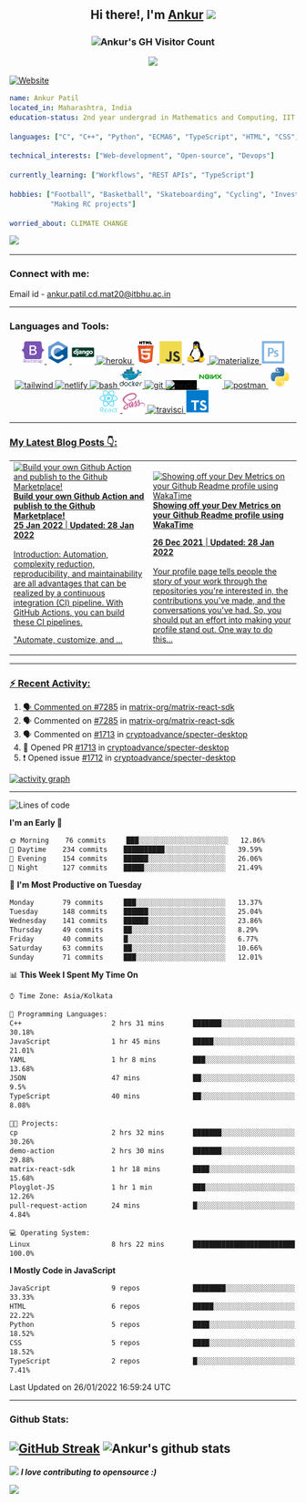 <div align="center">                                          
<h2>Hi there!, I'm <a href="http://ankurrev.tech/" target="_blank">Ankur</a> <img width="30px" src="https://github.com/KKVANONYMOUS/kkvanonymous/blob/master/gifs/Hi.gif"></h2>
<h3>
<img align="center" src="https://komarev.com/ghpvc/?username=ankur12-1610" alt="Ankur's GH Visitor Count" />
 </h3>
<img width="300" src="https://media.giphy.com/media/JtwISFbwSjfIk/giphy.gif">
</div>
 
[![Website](https://img.shields.io/website?label=ankurrev.tech&style=for-the-badge&url=https%3A%2F%2Fcodestackr.com)](https://ankurrev.tech/)

```yaml
name: Ankur Patil
located_in: Maharashtra, India
education-status: 2nd year undergrad in Mathematics and Computing, IIT (BHU) Varanasi

languages: ["C", "C++", "Python", "ECMA6", "TypeScript", "HTML", "CSS", "Julia"]

technical_interests: ["Web-development", "Open-source", "Devops"]

currently_learning: ["Workflows", "REST APIs", "TypeScript"]

hobbies: ["Football", "Basketball", "Skateboarding", "Cycling", "Investment",
          "Making RC projects"]

worried_about: CLIMATE CHANGE
```


<img src='https://github-profile-trophy.vercel.app/?username=ankur12-1610&margin-w=38&theme=dracula&title=Commit' />

---

### Connect with me:
Email id - ankur.patil.cd.mat20@itbhu.ac.in

---

### Languages and Tools:
<p align="center"> <a href="https://getbootstrap.com" target="_blank"> <img src="https://raw.githubusercontent.com/devicons/devicon/master/icons/bootstrap/bootstrap-plain-wordmark.svg" alt="bootstrap" width="40" height="40"/> </a> <a href="https://www.cprogramming.com/" target="_blank"> <img src="https://raw.githubusercontent.com/devicons/devicon/master/icons/c/c-original.svg" alt="c" width="40" height="40"/> </a> <a href="https://www.w3schools.com/css/" target="_blank"> <a href="https://www.djangoproject.com/" target="_blank"> <img src="https://raw.githubusercontent.com/devicons/devicon/master/icons/django/django-original.svg" alt="django" width="40" height="40"/> </a> <a href="https://heroku.com" target="_blank"> <img src="https://www.vectorlogo.zone/logos/heroku/heroku-icon.svg" alt="heroku" width="40" height="40"/> </a> <a href="https://www.w3.org/html/" target="_blank"> <img src="https://raw.githubusercontent.com/devicons/devicon/master/icons/html5/html5-original-wordmark.svg" alt="html5" width="40" height="40"/> </a><a href="https://developer.mozilla.org/en-US/docs/Web/JavaScript" target="_blank"> <img src="https://raw.githubusercontent.com/devicons/devicon/master/icons/javascript/javascript-original.svg" alt="javascript" width="40" height="40"/> </a> <a href="https://jestjs.io" target="_blank"><a href="https://www.linux.org/" target="_blank"> <img src="https://raw.githubusercontent.com/devicons/devicon/master/icons/linux/linux-original.svg" alt="linux" width="40" height="40"/> </a> <a href="https://materializecss.com/" target="_blank"> <img src="https://raw.githubusercontent.com/prplx/svg-logos/5585531d45d294869c4eaab4d7cf2e9c167710a9/svg/materialize.svg" alt="materialize" width="40" height="40"/> </a> <a href="https://mochajs.org" target="_blank"><a href="https://www.photoshop.com/en" target="_blank"> <img src="https://raw.githubusercontent.com/devicons/devicon/master/icons/photoshop/photoshop-line.svg" alt="photoshop" width="40" height="40"/> </a> <a href="https://tailwindcss.com/" target="_blank"> <img src="https://www.vectorlogo.zone/logos/tailwindcss/tailwindcss-icon.svg" alt="tailwind" width="40" height="40"/> </a> <a href="https://travis-ci.org" target="_blank"><a href="https://netlify.com" target="_blank"> <img src="https://www.vectorlogo.zone/logos/netlify/netlify-icon.svg" alt="netlify" width="40" height="40"/> </a><a href="https://aws.amazon.com" target="_blank"><a href="https://www.gnu.org/software/bash/" target="_blank"> <img src="https://www.vectorlogo.zone/logos/gnu_bash/gnu_bash-icon.svg" alt="bash" width="40" height="40"/> <a href="https://www.docker.com/" target="_blank"> <img src="https://raw.githubusercontent.com/devicons/devicon/master/icons/docker/docker-original-wordmark.svg" alt="docker" width="40" height="40"/> </a><a href="https://git-scm.com/" target="_blank"> <img src="https://www.vectorlogo.zone/logos/git-scm/git-scm-icon.svg" alt="git" width="40" height="40"/> </a>  <a href="https://nextjs.org/" target="_blank"> <img src="https://cdn.worldvectorlogo.com/logos/nextjs-3.svg" alt="nextjs" width="40" height="40" style="background-color: #000"/> </a> <a href="https://www.nginx.com" target="_blank"> <img src="https://raw.githubusercontent.com/devicons/devicon/master/icons/nginx/nginx-original.svg" alt="nginx" width="40" height="40"/> </a> <a href="https://nodejs.org" target="_blank">  <a href="https://postman.com" target="_blank"> <img src="https://www.vectorlogo.zone/logos/getpostman/getpostman-icon.svg" alt="postman" width="40" height="40"/> </a> <a href="https://www.python.org" target="_blank"> <img src="https://raw.githubusercontent.com/devicons/devicon/master/icons/python/python-original.svg" alt="python" width="40" height="40"/> </a> <a href="https://reactjs.org/" target="_blank"> <img src="https://raw.githubusercontent.com/devicons/devicon/master/icons/react/react-original-wordmark.svg" alt="react" width="40" height="40"/> </a> <a href="https://sass-lang.com" target="_blank"> <img src="https://raw.githubusercontent.com/devicons/devicon/master/icons/sass/sass-original.svg" alt="sass" width="40" height="40"/> </a> <a href="https://www.sqlite.org/" target="_blank">  <img src="https://www.vectorlogo.zone/logos/travis-ci/travis-ci-icon.svg" alt="travisci" width="40" height="40"/> </a> <a href="https://www.typescriptlang.org/" target="_blank"> <img src="https://raw.githubusercontent.com/devicons/devicon/master/icons/typescript/typescript-original.svg" alt="typescript" width="40" height="40"/> </a> <a href="https://vuejs.org/" target="_blank">  </p>
  
---
 
### My Latest Blog Posts 👇:
<!-- HASHNODE_BLOG:START -->
<table><tr><td><a href="https://my-blog.ankurrev.tech//build-your-own-github-action-and-publish-to-the-github-marketplace" title="Build your own Github Action and publish to the Github Marketplace!"><img src="https://cdn.hashnode.com/res/hashnode/image/upload/v1643109105478/H-HnvafL8.png" alt="Build your own Github Action and publish to the Github Marketplace!"   /></a>
<a href="https://my-blog.ankurrev.tech//build-your-own-github-action-and-publish-to-the-github-marketplace" title="Build your own Github Action and publish to the Github Marketplace!"><strong>Build your own Github Action and publish to the Github Marketplace!</strong></a>
<div><strong>25 Jan 2022</strong> | <strong>Updated: 28 Jan 2022</strong></div>
<br/> Introduction:
Automation, complexity reduction, reproducibility, and maintainability are all advantages that can be realized by a continuous integration (CI) pipeline. With GitHub Actions, you can build these CI pipelines.

"Automate, customize, and ...</td><td><a href="https://my-blog.ankurrev.tech//showing-off-your-dev-metrics-on-your-github-readme-profile-using-wakatime" title="Showing off your Dev Metrics on your Github Readme profile using WakaTime"><img src="https://cdn.hashnode.com/res/hashnode/image/upload/v1640528550235/D91dLLqSr.png" alt="Showing off your Dev Metrics on your Github Readme profile using WakaTime"   /></a>
<a href="https://my-blog.ankurrev.tech//showing-off-your-dev-metrics-on-your-github-readme-profile-using-wakatime" title="Showing off your Dev Metrics on your Github Readme profile using WakaTime"><strong>Showing off your Dev Metrics on your Github Readme profile using WakaTime</strong></a>
<div><strong>26 Dec 2021</strong> | <strong>Updated: 28 Jan 2022</strong></div>
<br/> Your profile page tells people the story of your work through the repositories you're interested in, the contributions you've made, and the conversations you've had. So, you should put an effort into making your profile stand out. 
One way to do this...</td></tr></table>
<!-- HASHNODE_BLOG:END -->

---
 
### :zap: Recent Activity:
 
<!--START_SECTION:activity-->
1. 🗣 Commented on [#7285](https://github.com/matrix-org/matrix-react-sdk/issues/7285) in [matrix-org/matrix-react-sdk](https://github.com/matrix-org/matrix-react-sdk)
2. 🗣 Commented on [#7285](https://github.com/matrix-org/matrix-react-sdk/issues/7285) in [matrix-org/matrix-react-sdk](https://github.com/matrix-org/matrix-react-sdk)
3. 🗣 Commented on [#1713](https://github.com/cryptoadvance/specter-desktop/issues/1713) in [cryptoadvance/specter-desktop](https://github.com/cryptoadvance/specter-desktop)
4. 💪 Opened PR [#1713](https://github.com/cryptoadvance/specter-desktop/pull/1713) in [cryptoadvance/specter-desktop](https://github.com/cryptoadvance/specter-desktop)
5. ❗️ Opened issue [#1712](https://github.com/cryptoadvance/specter-desktop/issues/1712) in [cryptoadvance/specter-desktop](https://github.com/cryptoadvance/specter-desktop)
<!--END_SECTION:activity-->

[![activity graph](https://activity-graph.herokuapp.com/graph?username=ankur12-1610&custom_title=Ankur's%20activity%20graph&theme=github-light&hide_border=true)](https://github.com/ashutosh00710/github-readme-activity-graph)
 
---
 
<!--START_SECTION:waka-->
![Lines of code](https://img.shields.io/badge/From%20Hello%20World%20I%27ve%20Written-2%20Million%20lines%20of%20code-blue)

**I'm an Early 🐤** 

```text
🌞 Morning    76 commits     ███░░░░░░░░░░░░░░░░░░░░░░   12.86% 
🌆 Daytime    234 commits    ██████████░░░░░░░░░░░░░░░   39.59% 
🌃 Evening    154 commits    ██████░░░░░░░░░░░░░░░░░░░   26.06% 
🌙 Night      127 commits    █████░░░░░░░░░░░░░░░░░░░░   21.49%

```
📅 **I'm Most Productive on Tuesday** 

```text
Monday       79 commits     ███░░░░░░░░░░░░░░░░░░░░░░   13.37% 
Tuesday      148 commits    ██████░░░░░░░░░░░░░░░░░░░   25.04% 
Wednesday    141 commits    ██████░░░░░░░░░░░░░░░░░░░   23.86% 
Thursday     49 commits     ██░░░░░░░░░░░░░░░░░░░░░░░   8.29% 
Friday       40 commits     █░░░░░░░░░░░░░░░░░░░░░░░░   6.77% 
Saturday     63 commits     ██░░░░░░░░░░░░░░░░░░░░░░░   10.66% 
Sunday       71 commits     ███░░░░░░░░░░░░░░░░░░░░░░   12.01%

```


📊 **This Week I Spent My Time On** 

```text
⌚︎ Time Zone: Asia/Kolkata

💬 Programming Languages: 
C++                      2 hrs 31 mins       ███████░░░░░░░░░░░░░░░░░░   30.18% 
JavaScript               1 hr 45 mins        █████░░░░░░░░░░░░░░░░░░░░   21.01% 
YAML                     1 hr 8 mins         ███░░░░░░░░░░░░░░░░░░░░░░   13.68% 
JSON                     47 mins             ██░░░░░░░░░░░░░░░░░░░░░░░   9.5% 
TypeScript               40 mins             ██░░░░░░░░░░░░░░░░░░░░░░░   8.08%

🐱‍💻 Projects: 
cp                       2 hrs 32 mins       ███████░░░░░░░░░░░░░░░░░░   30.26% 
demo-action              2 hrs 30 mins       ███████░░░░░░░░░░░░░░░░░░   29.88% 
matrix-react-sdk         1 hr 18 mins        ████░░░░░░░░░░░░░░░░░░░░░   15.68% 
Ployglot-JS              1 hr 1 min          ███░░░░░░░░░░░░░░░░░░░░░░   12.26% 
pull-request-action      24 mins             █░░░░░░░░░░░░░░░░░░░░░░░░   4.84%

💻 Operating System: 
Linux                    8 hrs 22 mins       █████████████████████████   100.0%

```

**I Mostly Code in JavaScript** 

```text
JavaScript               9 repos             ████████░░░░░░░░░░░░░░░░░   33.33% 
HTML                     6 repos             █████░░░░░░░░░░░░░░░░░░░░   22.22% 
Python                   5 repos             ████░░░░░░░░░░░░░░░░░░░░░   18.52% 
CSS                      5 repos             ████░░░░░░░░░░░░░░░░░░░░░   18.52% 
TypeScript               2 repos             █░░░░░░░░░░░░░░░░░░░░░░░░   7.41%

```



 Last Updated on 26/01/2022 16:59:24 UTC
<!--END_SECTION:waka-->

---

### Github Stats:
[![GitHub Streak](https://github-readme-streak-stats.herokuapp.com/?user=ankur12-1610&theme=dracula)](https://git.io/streak-stats)
![Ankur's github stats](https://github-readme-stats.vercel.app/api?username=ankur12-1610&show_icons&theme=dracula)
---
  
<p>
   
 <img src="https://media.giphy.com/media/dxn6fRlTIShoeBr69N/giphy.gif">
<em><b> I love contributing to opensource :)</em>
</p>

 <img src="https://github.com/punitkmryh/punitkmryh/blob/master/wave.svg" />
